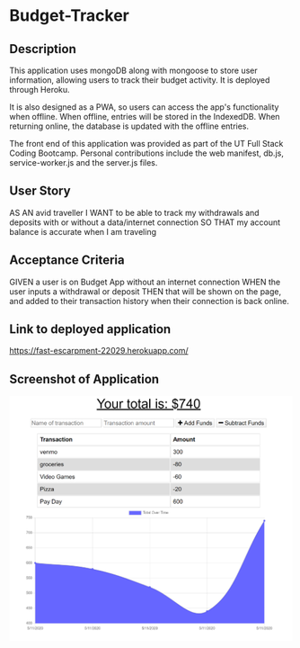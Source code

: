 # Budget-Tracker

## Description
This application uses mongoDB along with mongoose to store user information, allowing users to track their budget activity. It is deployed through Heroku.

It is also designed as a PWA, so users can access the app's functionality when offline. When offline, entries will be stored in the IndexedDB. When returning online, the database is updated with the offline entries.

The front end of this application was provided as part of the UT Full Stack Coding Bootcamp. Personal contributions include the web manifest, db.js, service-worker.js and the server.js files.

## User Story
AS AN avid traveller
I WANT to be able to track my withdrawals and deposits with or without a data/internet connection
SO THAT my account balance is accurate when I am traveling

## Acceptance Criteria
GIVEN a user is on Budget App without an internet connection
WHEN the user inputs a withdrawal or deposit
THEN that will be shown on the page, and added to their transaction history when their connection is back online.

## Link to deployed application

https://fast-escarpment-22029.herokuapp.com/

## Screenshot of Application
![Screenshot of Application](./screenshot.png)
